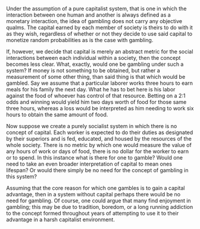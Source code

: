 Under the assumption of a pure capitalist system, that is one in which the
interaction between one human and another is always defined as a monetary
interaction, the idea of gambling does not carry any objective qualms. The
capital earned by each member of society is theirs to do with it as they wish,
regardless of whether or not they decide to use said capital to monetize random
probabilities as is the case with gambling.

If, however, we decide that capital is merely an abstract metric for the social
interactions between each individual within a society, then the concept becomes
less clear. What, exactly, would one be gambling under such a system? If money
is not something to be obtained, but rather a measurement of some other thing,
than said thing is that which would be gambled. Say we assume that a particular
laborer works three hours to earn meals for his family the next day. What he has
to bet here is his labor against the food of whoever has control of that
resource. Betting on a 2:1 odds and winning would yield him two days worth of
food for those same three hours, whereas a loss would be interpreted as him
needing to work six hours to obtain the same amount of food.

Now suppose we create a purely socialist system in which there is no concept of
capital. Each worker is expected to do their duties as designated by their
superiors and is fed, educated, and housed by the resources of the whole
society. There is no metric by which one would measure the value of any hours of
work or days of food, there is no dollar for the worker to earn or to spend. In
this instance what is there for one to gamble? Would one need to take an even
broader interpretation of capital to mean ones lifespan? Or would there simply
be no need for the concept of gambling in this system?

Assuming that the core reason for which one gambles is to gain a capital
advantage, then in a system without capital perhaps there would be no need for
gambling. Of course, one could argue that many find enjoyment in gambling; this
may be due to tradition, boredom, or a long running addiction to the concept
formed throughout years of attempting to use it to their advantage in a harsh
capitalist environment.
